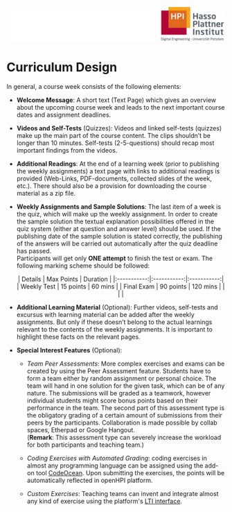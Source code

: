 ![HPI Logo](img/HPI_Logo.png)

# Curriculum Design

In general, a course week consists of the following elements:

 - **Welcome Message**: A short text (Text Page) which gives an overview about the upcoming course week and leads to the next important course dates and assignment deadlines. 

 - **Videos and Self-Tests** (Quizzes): Videos and linked self-tests (quizzes) make up the main part of the course content. The clips shouldn’t be longer than 10 minutes. Self-tests (2-5-questions) should recap most important findings from the videos. 

 - **Additional Readings**: At the end of a learning week (prior to publishing the weekly assignments) a text page with links to additional readings is provided (Web-Links, PDF-documents, collected slides of the week, etc.). There should also be a provision for downloading the course material as a zip file.

 - **Weekly Assignments and Sample Solutions**: The last item of a week is the quiz, which will make up the weekly assignment. In order to create the sample solution the textual explanation possibilities offered in the quiz system (either at question and answer level) should be used. If the publishing date of the sample solution is stated correctly, the publishing of the answers will be carried out automatically after the quiz deadline has passed.  
 Participants will get only **ONE attempt** to finish the test or exam. The following marking scheme should be followed:  <center>
   | Details   | Max Points  | Duration |
   |:-----------:|:-----------:|:-----------:|
   | Weekly Test | 15 points | 60 mins |
   | Final Exam  | 90 points | 120 mins |
   |             |           |
   

   </center>

 - **Additional Learning Material** (Optional): Further videos, self-tests and excursus with learning material can be added after the weekly assignments. But only if these doesn’t belong to the actual learnings relevant to the contents of the weekly assignments. It is important to highlight these facts on the relevant pages.

 - **Special Interest Features** (Optional):  

   - *Team Peer Assessments*: More complex exercises and exams can be created by using the Peer Assessment feature. Students have to form a team either by random assignment or personal choice. The team will hand in one solution for the given task, which can be of any nature. The submissions will be graded as a teamwork, however individual students might score bonus points based on their performance in the team. The second part of this assessment type is the obligatory grading of a certain amount of submissions from their peers by the participants. Collaboration is made possible by collab spaces, Etherpad or Google Hangout.   
   (**Remark**: This assessment type can severely increase the workload for both participants and teaching team.)

   - *Coding Exercises with Automated Grading*: coding exercises in almost any programming language can be assigned using the add-on tool [CodeOcean](https://github.com/openHPI/codeocean). Upon submitting the exercises, the points will be automatically reflected in openHPI platform.

   - *Custom Exercises*: Teaching teams can invent and integrate almost any kind of exercise using the platform's [LTI interface](http://www.imsglobal.org/lti/). 
